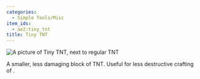 ```yaml
---
categories:
  - Simple Tools/Misc
item_ids:
  - ae2:tiny_tnt
title: Tiny TNT
---
```


![A picture of Tiny TNT, next to regular TNT](../../../public/assets/large/tiny_tnt2.png)

A smaller, less damaging block of TNT. Useful for less destructive crafting of <ItemLink id="quantum_entangled_singularity" />.

<RecipeFor id="tiny_tnt" />
